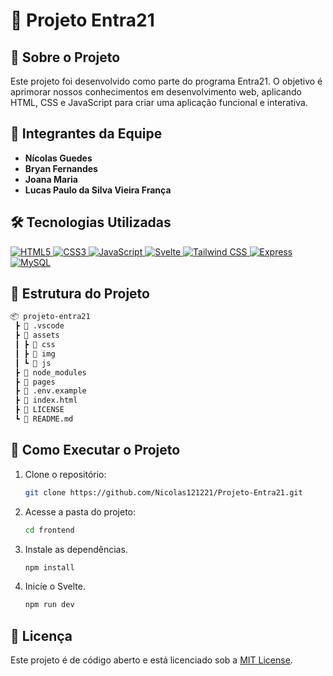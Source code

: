 # 🚀 Projeto Entra21

## 📌 Sobre o Projeto

Este projeto foi desenvolvido como parte do programa Entra21. O objetivo é aprimorar nossos conhecimentos em desenvolvimento web, aplicando HTML, CSS e JavaScript para criar uma aplicação funcional e interativa.

## 👥 Integrantes da Equipe

- **Nícolas Guedes**
- **Bryan Fernandes**
- **Joana Maria**
- **Lucas Paulo da Silva Vieira França**

## 🛠️ Tecnologias Utilizadas

<a href="https://developer.mozilla.org/docs/Web/HTML" target="_blank">
  <img src="https://img.shields.io/badge/HTML5-E34F26?style=for-the-badge&logo=html5&logoColor=white" alt="HTML5">
</a>
<a href="https://developer.mozilla.org/docs/Web/CSS" target="_blank">
  <img src="https://img.shields.io/badge/CSS3-1572B6?style=for-the-badge&logo=css3&logoColor=white" alt="CSS3">
</a>
<a href="https://developer.mozilla.org/docs/Web/JavaScript" target="_blank">
  <img src="https://img.shields.io/badge/JavaScript-F7DF1E?style=for-the-badge&logo=javascript&logoColor=black" alt="JavaScript">
</a>
<a href="https://svelte.dev" target="_blank">
  <img src="https://img.shields.io/badge/Svelte-FF3E00?style=for-the-badge&logo=svelte&logoColor=white" alt="Svelte">
</a>
<a href="https://tailwindcss.com" target="_blank">
  <img src="https://img.shields.io/badge/Tailwind_CSS-06B6D4?style=for-the-badge&logo=tailwindcss&logoColor=white" alt="Tailwind CSS">
</a>
<a href="https://expressjs.com" target="_blank">
  <img src="https://img.shields.io/badge/Express-000000?style=for-the-badge&logo=express&logoColor=white" alt="Express">
</a>
<a href="https://www.mysql.com" target="_blank">
  <img src="https://img.shields.io/badge/MySQL-4479A1?style=for-the-badge&logo=mysql&logoColor=white" alt="MySQL">
</a>

## 📂 Estrutura do Projeto

```txt
📦 projeto-entra21
 ┣ 📁 .vscode
 ┣ 📂 assets
 ┃ ┣ 📂 css                   
 ┃ ┣ 📂 img                                       
 ┃ ┗ 📂 js
 ┣ 📂 node_modules            
 ┣ 📂 pages            
 ┣ 📜 .env.example                   
 ┣ 📜 index.html              
 ┣ 📜 LICENSE                                     
 ┗ 📜 README.md               
```

## 📌 Como Executar o Projeto

1. Clone o repositório:

   ```bash
   git clone https://github.com/Nicolas121221/Projeto-Entra21.git
   ```

2. Acesse a pasta do projeto:

   ```bash
   cd frontend
   ```

3. Instale as dependências.

   ```bash
   npm install
   ```

4. Inicíe o Svelte.

   ```bash
   npm run dev
   ```

## 📜 Licença

Este projeto é de código aberto e está licenciado sob a [MIT License](LICENSE).
